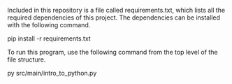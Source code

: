 Included in this repository is a file called requirements.txt, which lists all the required dependencies of this project. The dependencies can be installed with the following command.

pip install -r requirements.txt

To run this program, use the following command from the top level of the file structure.

py src/main/intro_to_python.py